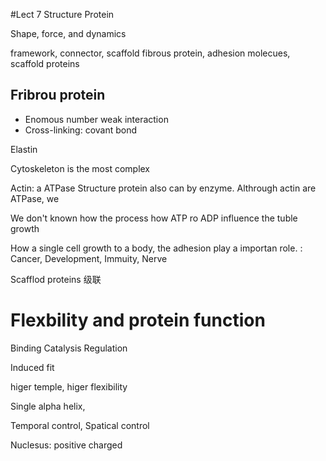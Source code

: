 #Lect 7 Structure Protein

Shape, force, and dynamics

framework, connector, scaffold
fibrous protein, adhesion molecues, scaffold proteins


## Fribrou protein
- Enomous number weak interaction
- Cross-linking: covant bond


Elastin 

Cytoskeleton is the most complex


Actin: a ATPase
Structure protein also can by enzyme.
Althrough actin are ATPase, we 

We don't known how the process how ATP ro ADP influence the tuble growth

How a single cell growth to a body, the adhesion play a importan role.
: Cancer, Development, Immuity, Nerve

Scafflod proteins
级联


# Flexbility and protein function

Binding
Catalysis
Regulation

Induced fit

higer temple, higer flexibility


Single alpha helix,

Temporal control, Spatical control


Nuclesus: positive charged 
